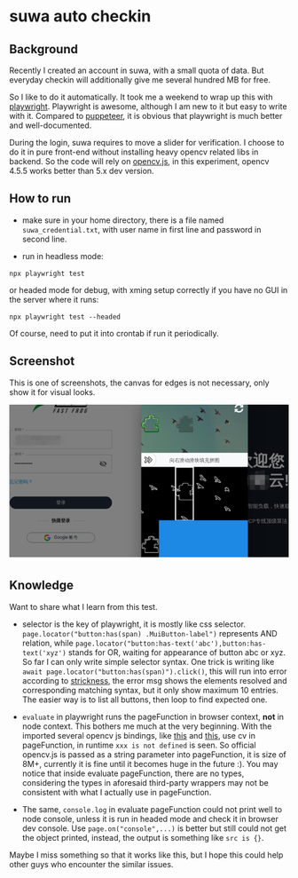 # suwa auto checkin

## Background

Recently I created an account in suwa, with a small quota of data. But everyday checkin will additionally give me several hundred MB for free.

So I like to do it automatically. It took me a weekend to wrap up this with [playwright](https://github.com/microsoft/playwright). Playwright is awesome, although I am new to it but easy to write with it. Compared to [puppeteer](https://github.com/puppeteer/puppeteer), it is obvious that playwright is much better and well-documented.

During the login, suwa requires to move a slider for verification. I choose to do it in pure front-end without installing heavy opencv related libs in backend. So the code will rely on [opencv.js](https://docs.opencv.org/4.x/d5/d10/tutorial_js_root.html), in this experiment, opencv 4.5.5 works better than 5.x dev version.

## How to run

- make sure in your home directory, there is a file named `suwa_credential.txt`, with user name in first line and password in second line.

- run in headless mode:

```
npx playwright test
```

or headed mode for debug, with xming setup correctly if you have no GUI in the server where it runs:

```
npx playwright test --headed
```

Of course, need to put it into crontab if run it periodically.

## Screenshot

This is one of screenshots, the canvas for edges is not necessary, only show it for visual looks.

![screenshot](./assets/suwa.png)

## Knowledge

Want to share what I learn from this test.

- selector is the key of playwright, it is mostly like css selector. `page.locator("button:has(span) .MuiButton-label")` represents AND relation, while `page.locator("button:has-text('abc'),button:has-text('xyz')` stands for OR, waiting for appearance of button abc or xyz. So far I can only write simple selector syntax. One trick is writing like `await page.locator("button:has(span)").click()`, this will run into error according to [strickness](https://playwright.dev/docs/locators#strictness), the error msg shows the elements resolved and corresponding matching syntax, but it only show maximum 10 entries. The easier way is to list all buttons, then loop to find expected one.

- `evaluate` in playwright runs the pageFunction in browser context, **not** in node context. This bothers me much at the very beginning. With the imported several opencv js bindings, like [this](https://github.com/theothergrantdavidson/opencv-ts) and [this](https://github.com/TechStark/opencv-js), use cv in pageFunction, in runtime `xxx is not defined` is seen. So official opencv.js is passed as a string parameter into pageFunction, it is size of 8M+, currently it is fine until it becomes huge in the future :). You may notice that inside evaluate pageFunction, there are no types, considering the types in aforesaid third-party wrappers may not be consistent with what I actually use in pageFunction.

- The same, `console.log` in evaluate pageFunction could not print well to node console, unless it is run in headed mode and check it in browser dev console. Use `page.on("console",...)` is better but still could not get the object printed, instead, the output is something like `src is {}`.

Maybe I miss something so that it works like this, but I hope this could help other guys who encounter the similar issues.

